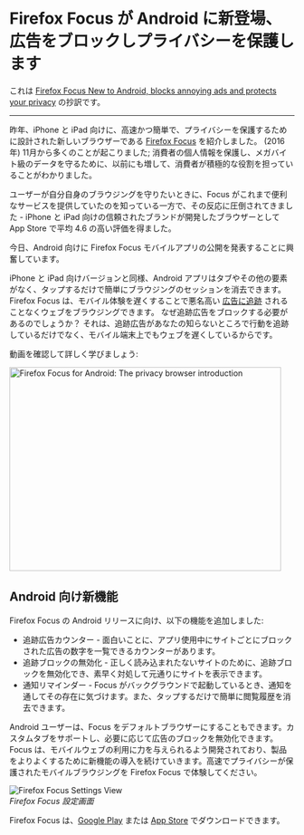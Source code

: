 # Firefox Focus が Android に新登場、広告をブロックしプライバシーを保護します
これは [Firefox Focus New to Android, blocks annoying ads and protects your privacy](https://blog.mozilla.org/blog/2017/06/20/firefox-focus-new-to-android-blocks-annoying-ads-and-protects-your-privacy/) の抄訳です。
- - -

昨年、iPhone と iPad 向けに、高速かつ簡単で、プライバシーを保護するために設計された新しいブラウザーである [Firefox Focus](https://blog.mozilla.org/blog/2016/11/17/introducing-firefox-focus-a-free-fast-and-easy-to-use-private-browser-for-ios/) を紹介しました。
(2016 年) 11月から多くのことが起こりました; 消費者の個人情報を保護し、メガバイト級のデータを守るために、以前にも増して、消費者が積極的な役割を担っていることがわかりました。

ユーザーが自分自身のブラウジングを守りたいときに、Focus がこれまで便利なサービスを提供していたのを知っている一方で、その反応に圧倒されてきました - iPhone と iPad 向けの信頼されたブランドが開発したブラウザーとして App Store で平均 4.6 の高い評価を得ました。

今日、Android 向けに Firefox Focus モバイルアプリの公開を発表することに興奮しています。

iPhone と iPad 向けバージョンと同様、Android アプリはタブやその他の要素がなく、タップするだけで簡単にブラウジングのセッションを消去できます。
Firefox Focus は、モバイル体験を遅くすることで悪名高い [広告に追跡](https://www.mozilla.org/ja/teach/smarton/tracking/) されることなくウェブをブラウジングできます。
なぜ追跡広告をブロックする必要があるのでしょうか？
それは、追跡広告があなたの知らないところで行動を追跡しているだけでなく、モバイル端末上でもウェブを遅くしているからです。

動画を確認して詳しく学びましょう:

<a href="http://www.youtube.com/watch?feature=player_embedded&v=NZOpi7w7RMM
" target="_blank"><img src="http://img.youtube.com/vi/NZOpi7w7RMM/0.jpg" 
alt="Firefox Focus for Android: The privacy browser introduction" width="480" height="360" border="0" /></a>

## Android 向け新機能
Firefox Focus の Android リリースに向け、以下の機能を追加しました:
- 追跡広告カウンター - 面白いことに、アプリ使用中にサイトごとにブロックされた広告の数字を一覧できるカウンターがあります。
- 追跡ブロックの無効化 - 正しく読み込まれたないサイトのために、追跡ブロックを無効化でき、素早く対処して元通りにサイトを表示できます。
- 通知リマインダー - Focus がバックグラウンドで起動しているとき、通知を通してその存在に気づけます。また、タップするだけで簡単に閲覧履歴を消去できます。

Android ユーザーは、Focus をデフォルトブラウザーにすることもできます。カスタムタブをサポートし、必要に応じて広告のブロックを無効化できます。Focus は、モバイルウェブの利用に力を与えられるよう開発されており、製品をよりよくするために新機能の導入を続けていきます。高速でプライバシーが保護されたモバイルブラウジングを Firefox Focus で体験してください。

![Firefox Focus Settings View](https://blog.mozilla.org/wp-content/uploads/2017/06/Settings_View_Top_EN_us-300x533.png)<br>
_Firefox Focus 設定画面_

Firefox Focus は、[Google Play](https://app.adjust.com/b8s7qo?campaign=moz_blog&adgroup=blog&creative=focus_android) または [App Store](https://itunes.apple.com/app/id1055677337?mt=8) でダウンロードできます。
